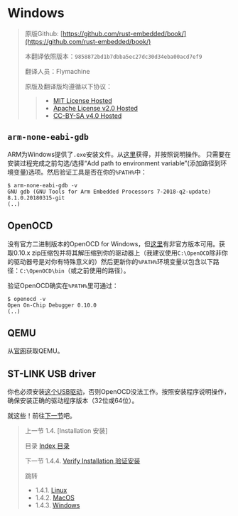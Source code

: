 # Windows

> 原版Github: [https://github.com/rust-embedded/book/](https://github.com/rust-embedded/book/)
>
> 本翻译依照版本：`9858872bd1b7dbba5ec27dc30d34eba00acd7ef9`
>
> 翻译人员：Flymachine
>
> 原版及翻译版均遵循以下协议：
>
>> - [MIT License Hosted]
>> - [Apache License v2.0 Hosted]
>> - [CC-BY-SA v4.0 Hosted]

[MIT License]: ./../LICENSE-MIT
[Apache License v2.0]: ./../LICENSE-APACHE
[CC-BY-SA v4.0]: ./../LICENSE-CC-BY-SA
[MIT License Hosted]: https://opensource.org/licenses/MIT
[Apache License v2.0 Hosted]: http://www.apache.org/licenses/LICENSE-2.0
[CC-BY-SA v4.0 Hosted]: https://creativecommons.org/licenses/by-sa/4.0/legalcode

## `arm-none-eabi-gdb`

ARM为Windows提供了`.exe`安装文件。从[这里][gcc]获得，并按照说明操作。
只需要在安装过程完成之前勾选/选择“Add path to environment variable”(添加路径到环境变量)选项。然后验证工具是否在你的`%PATH%`中：

``` console
$ arm-none-eabi-gdb -v
GNU gdb (GNU Tools for Arm Embedded Processors 7-2018-q2-update) 8.1.0.20180315-git
(..)
```

[gcc]: https://developer.arm.com/open-source/gnu-toolchain/gnu-rm/downloads

## OpenOCD

没有官方二进制版本的OpenOCD for Windows，但[这里][openocd]有非官方版本可用。获取0.10.x zip压缩包并将其解压缩到你的驱动器上（我建议使用`C:\OpenOCD`除非你的驱动器号是对你有特殊意义的）然后更新你的`%PATH%`环境变量以包含以下路径：`C:\OpenOCD\bin`（或之前使用的路径）。

[openocd]: https://github.com/gnu-mcu-eclipse/openocd/releases

验证OpenOCD确实在`%PATH%`里可通过：

``` console
$ openocd -v
Open On-Chip Debugger 0.10.0
(..)
```

## QEMU

从[官网][qemu]获取QEMU。

[qemu]: https://www.qemu.org/download/#windows

## ST-LINK USB driver

你也必须安装[这个USB驱动]，否则OpenOCD没法工作。按照安装程序说明操作，确保安装正确的驱动程序版本（32位或64位）。

[这个USB驱动]: http://www.st.com/en/embedded-software/stsw-link009.html

就这些！前往[下一节]吧。

[下一节]: verify.md

> 上一节 
> 1.4. [Installation 安装]
>
> 目录 
> [Index 目录]
>
> 下一节 
> 1.4.4. [Verify Installation 验证安装]
>
> 跳转 
>    - 1.4.1. [Linux]
>    - 1.4.2. [MacOS]
>    - 1.4.3. [Windows]

[Index 目录]: https://rustforce.net/article?id=943af2e7-0f1f-40fd-8864-4bb4d2676b4d
[Tooling 工具]: https://rustforce.net/article?id=07057df5-c646-46ee-bbf6-5ce3c7a131b7
[Linux]: https://rustforce.net/article?id=2342532b-c85b-41b3-ad38-62865825bb9b
[MacOS]: https://rustforce.net/article?id=0e8628b4-8d92-40eb-89cd-71ae5cf373ec
[Windows]: https://rustforce.net/article?id=ac93073d-cff7-4c96-bbaf-047eceb4f13d
[Verify Installation 验证安装]: https://rustforce.net/article?id=35d99a70-bfd0-4169-b664-de44129df484